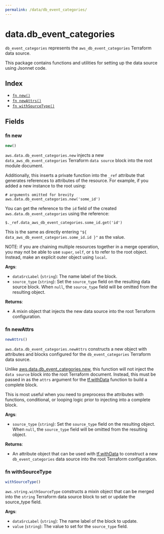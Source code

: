 ```yaml
---
permalink: /data/db_event_categories/
---
```


# data.db_event_categories

`db_event_categories` represents the `aws_db_event_categories` Terraform data source.



This package contains functions and utilities for setting up the data source using Jsonnet code.


## Index

* [`fn new()`](#fn-new)
* [`fn newAttrs()`](#fn-newattrs)
* [`fn withSourceType()`](#fn-withsourcetype)

## Fields

### fn new

```ts
new()
```


`aws.data.db_event_categories.new` injects a new `data_aws_db_event_categories` Terraform `data source`
block into the root module document.

Additionally, this inserts a private function into the `_ref` attribute that generates references to attributes of the
resource. For example, if you added a new instance to the root using:

    # arguments omitted for brevity
    aws.data.db_event_categories.new('some_id')

You can get the reference to the `id` field of the created `aws.data.db_event_categories` using the reference:

    $._ref.data_aws_db_event_categories.some_id.get('id')

This is the same as directly entering `"${ data_aws_db_event_categories.some_id.id }"` as the value.

NOTE: if you are chaining multiple resources together in a merge operation, you may not be able to use `super`, `self`,
or `$` to refer to the root object. Instead, make an explicit outer object using `local`.

**Args**:
  - `dataSrcLabel` (`string`): The name label of the block.
  - `source_type` (`string`): Set the `source_type` field on the resulting data source block. When `null`, the `source_type` field will be omitted from the resulting object.

**Returns**:
- A mixin object that injects the new data source into the root Terraform configuration.


### fn newAttrs

```ts
newAttrs()
```


`aws.data.db_event_categories.newAttrs` constructs a new object with attributes and blocks configured for the `db_event_categories`
Terraform data source.

Unlike [aws.data.db_event_categories.new](#fn-new), this function will not inject the `data source`
block into the root Terraform document. Instead, this must be passed in as the `attrs` argument for the
[tf.withData](https://github.com/tf-libsonnet/core/tree/main/docs#fn-withdata) function to build a complete block.

This is most useful when you need to preprocess the attributes with functions, conditional, or looping logic prior to
injecting into a complete block.

**Args**:
  - `source_type` (`string`): Set the `source_type` field on the resulting object. When `null`, the `source_type` field will be omitted from the resulting object.

**Returns**:
  - An attribute object that can be used with [tf.withData](https://github.com/tf-libsonnet/core/tree/main/docs#fn-withdata) to construct a new `db_event_categories` data source into the root Terraform configuration.


### fn withSourceType

```ts
withSourceType()
```

`aws.string.withSourceType` constructs a mixin object that can be merged into the `string`
Terraform data source block to set or update the source_type field.



**Args**:
  - `dataSrcLabel` (`string`): The name label of the block to update.
  - `value` (`string`): The value to set for the `source_type` field.
